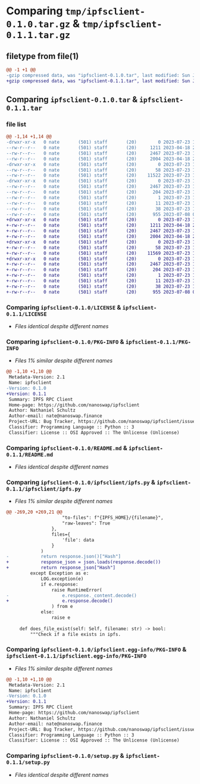 # Comparing `tmp/ipfsclient-0.1.0.tar.gz` & `tmp/ipfsclient-0.1.1.tar.gz`

## filetype from file(1)

```diff
@@ -1 +1 @@
-gzip compressed data, was "ipfsclient-0.1.0.tar", last modified: Sun Jul 23 19:32:27 2023, max compression
+gzip compressed data, was "ipfsclient-0.1.1.tar", last modified: Sun Jul 23 19:37:13 2023, max compression
```

## Comparing `ipfsclient-0.1.0.tar` & `ipfsclient-0.1.1.tar`

### file list

```diff
@@ -1,14 +1,14 @@
-drwxr-xr-x   0 nate       (501) staff       (20)        0 2023-07-23 19:32:27.235452 ipfsclient-0.1.0/
--rw-r--r--   0 nate       (501) staff       (20)     1211 2023-04-18 22:36:57.000000 ipfsclient-0.1.0/LICENSE
--rw-r--r--   0 nate       (501) staff       (20)     2467 2023-07-23 19:32:27.235341 ipfsclient-0.1.0/PKG-INFO
--rw-r--r--   0 nate       (501) staff       (20)     2004 2023-04-18 22:38:30.000000 ipfsclient-0.1.0/README.md
-drwxr-xr-x   0 nate       (501) staff       (20)        0 2023-07-23 19:32:27.234476 ipfsclient-0.1.0/ipfsclient/
--rw-r--r--   0 nate       (501) staff       (20)       58 2023-07-23 19:31:59.000000 ipfsclient-0.1.0/ipfsclient/__init__.py
--rw-r--r--   0 nate       (501) staff       (20)    11522 2023-07-23 19:31:27.000000 ipfsclient-0.1.0/ipfsclient/ipfs.py
-drwxr-xr-x   0 nate       (501) staff       (20)        0 2023-07-23 19:32:27.235172 ipfsclient-0.1.0/ipfsclient.egg-info/
--rw-r--r--   0 nate       (501) staff       (20)     2467 2023-07-23 19:32:27.000000 ipfsclient-0.1.0/ipfsclient.egg-info/PKG-INFO
--rw-r--r--   0 nate       (501) staff       (20)      204 2023-07-23 19:32:27.000000 ipfsclient-0.1.0/ipfsclient.egg-info/SOURCES.txt
--rw-r--r--   0 nate       (501) staff       (20)        1 2023-07-23 19:32:27.000000 ipfsclient-0.1.0/ipfsclient.egg-info/dependency_links.txt
--rw-r--r--   0 nate       (501) staff       (20)       11 2023-07-23 19:32:27.000000 ipfsclient-0.1.0/ipfsclient.egg-info/top_level.txt
--rw-r--r--   0 nate       (501) staff       (20)       38 2023-07-23 19:32:27.235482 ipfsclient-0.1.0/setup.cfg
--rw-r--r--   0 nate       (501) staff       (20)      955 2023-07-08 01:27:01.000000 ipfsclient-0.1.0/setup.py
+drwxr-xr-x   0 nate       (501) staff       (20)        0 2023-07-23 19:37:13.992934 ipfsclient-0.1.1/
+-rw-r--r--   0 nate       (501) staff       (20)     1211 2023-04-18 22:36:57.000000 ipfsclient-0.1.1/LICENSE
+-rw-r--r--   0 nate       (501) staff       (20)     2467 2023-07-23 19:37:13.992815 ipfsclient-0.1.1/PKG-INFO
+-rw-r--r--   0 nate       (501) staff       (20)     2004 2023-04-18 22:38:30.000000 ipfsclient-0.1.1/README.md
+drwxr-xr-x   0 nate       (501) staff       (20)        0 2023-07-23 19:37:13.992021 ipfsclient-0.1.1/ipfsclient/
+-rw-r--r--   0 nate       (501) staff       (20)       58 2023-07-23 19:37:08.000000 ipfsclient-0.1.1/ipfsclient/__init__.py
+-rw-r--r--   0 nate       (501) staff       (20)    11569 2023-07-23 19:36:39.000000 ipfsclient-0.1.1/ipfsclient/ipfs.py
+drwxr-xr-x   0 nate       (501) staff       (20)        0 2023-07-23 19:37:13.992666 ipfsclient-0.1.1/ipfsclient.egg-info/
+-rw-r--r--   0 nate       (501) staff       (20)     2467 2023-07-23 19:37:13.000000 ipfsclient-0.1.1/ipfsclient.egg-info/PKG-INFO
+-rw-r--r--   0 nate       (501) staff       (20)      204 2023-07-23 19:37:13.000000 ipfsclient-0.1.1/ipfsclient.egg-info/SOURCES.txt
+-rw-r--r--   0 nate       (501) staff       (20)        1 2023-07-23 19:37:13.000000 ipfsclient-0.1.1/ipfsclient.egg-info/dependency_links.txt
+-rw-r--r--   0 nate       (501) staff       (20)       11 2023-07-23 19:37:13.000000 ipfsclient-0.1.1/ipfsclient.egg-info/top_level.txt
+-rw-r--r--   0 nate       (501) staff       (20)       38 2023-07-23 19:37:13.992977 ipfsclient-0.1.1/setup.cfg
+-rw-r--r--   0 nate       (501) staff       (20)      955 2023-07-08 01:27:01.000000 ipfsclient-0.1.1/setup.py
```

### Comparing `ipfsclient-0.1.0/LICENSE` & `ipfsclient-0.1.1/LICENSE`

 * *Files identical despite different names*

### Comparing `ipfsclient-0.1.0/PKG-INFO` & `ipfsclient-0.1.1/PKG-INFO`

 * *Files 1% similar despite different names*

```diff
@@ -1,10 +1,10 @@
 Metadata-Version: 2.1
 Name: ipfsclient
-Version: 0.1.0
+Version: 0.1.1
 Summary: IPFS RPC Client
 Home-page: https://github.com/nanoswap/ipfsclient
 Author: Nathaniel Schultz
 Author-email: nate@nanoswap.finance
 Project-URL: Bug Tracker, https://github.com/nanoswap/ipfsclient/issues
 Classifier: Programming Language :: Python :: 3
 Classifier: License :: OSI Approved :: The Unlicense (Unlicense)
```

### Comparing `ipfsclient-0.1.0/README.md` & `ipfsclient-0.1.1/README.md`

 * *Files identical despite different names*

### Comparing `ipfsclient-0.1.0/ipfsclient/ipfs.py` & `ipfsclient-0.1.1/ipfsclient/ipfs.py`

 * *Files 1% similar despite different names*

```diff
@@ -269,20 +269,21 @@
                     "to-files": f"{IPFS_HOME}/{filename}",
                     "raw-leaves": True
                 },
                 files={
                     'file': data
                 }
             )
-            return response.json()["Hash"]
+            response_json = json.loads(response.decode())
+            return response_json["Hash"]
         except Exception as e:
             LOG.exception(e)
             if e.response:
                 raise RuntimeError(
-                    e.response._content.decode()
+                    e.response.decode()
                 ) from e
             else:
                 raise e
 
     def does_file_exist(self: Self, filename: str) -> bool:
         """Check if a file exists in ipfs.
```

### Comparing `ipfsclient-0.1.0/ipfsclient.egg-info/PKG-INFO` & `ipfsclient-0.1.1/ipfsclient.egg-info/PKG-INFO`

 * *Files 1% similar despite different names*

```diff
@@ -1,10 +1,10 @@
 Metadata-Version: 2.1
 Name: ipfsclient
-Version: 0.1.0
+Version: 0.1.1
 Summary: IPFS RPC Client
 Home-page: https://github.com/nanoswap/ipfsclient
 Author: Nathaniel Schultz
 Author-email: nate@nanoswap.finance
 Project-URL: Bug Tracker, https://github.com/nanoswap/ipfsclient/issues
 Classifier: Programming Language :: Python :: 3
 Classifier: License :: OSI Approved :: The Unlicense (Unlicense)
```

### Comparing `ipfsclient-0.1.0/setup.py` & `ipfsclient-0.1.1/setup.py`

 * *Files identical despite different names*

